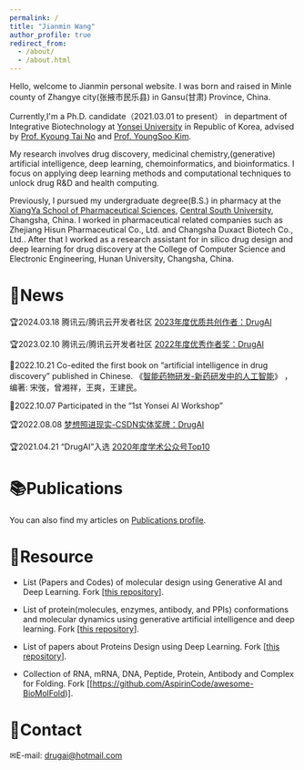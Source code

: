 ```yaml
---
permalink: /
title: "Jianmin Wang"
author_profile: true
redirect_from: 
  - /about/
  - /about.html
---
```


Hello, welcome to Jianmin personal website. I was born and raised in Minle county of Zhangye city(张掖市民乐县) in Gansu(甘肃) Province, China.

Currently,I'm a Ph.D. candidate（2021.03.01 to present） in department of Integrative Biotechnology at <a href="https://www.yonsei.ac.kr/en_sc/">Yonsei University</a> in Republic of Korea, advised by <a href="https://www.csblab.or.kr/">Prof. Kyoung Tai No</a> and <a href="https://chembio.yonsei.ac.kr/">Prof. YoungSoo Kim</a>.

My research involves drug discovery, medicinal chemistry,(generative) artificial intelligence, deep learning, chemoinformatics, and bioinformatics. I focus on applying deep learning methods and computational techniques to unlock drug R&D and health computing.

Previously, I pursued my undergraduate degree(B.S.) in pharmacy at the <a href="https://yxy.csu.edu.cn/">XiangYa School of Pharmaceutical Sciences</a>, <a href="https://www.csu.edu.cn/">Central South University</a>, Changsha, China. I worked in pharmaceutical related companies such as Zhejiang Hisun Pharmaceutical Co., Ltd. and Changsha Duxact Biotech Co., Ltd.. After that I worked as a research assistant for in silico drug design and deep learning for drug discovery at the College of Computer Science and Electronic Engineering, Hunan University, Changsha, China.

&#x1F4E2;News
======
&#x1F3C6;2024.03.18 腾讯云/腾讯云开发者社区 <a href="https://jianmin2drugai.github.io/portfolio/portfolio-2/">2023年度优质共创作者：DrugAI</a>

&#x1F3C6;2023.02.10 腾讯云/腾讯云开发者社区 <a href="https://jianmin2drugai.github.io/portfolio/portfolio-4/">2022年度优秀作者奖：DrugAI</a>

&#x1F4D9;2022.10.21 Co-edited the first book on “artificial intelligence in drug discovery” published in Chinese. 《<a href="http://www.tup.tsinghua.edu.cn/booksCenter/book_09590501.html">智能药物研发-新药研发中的人工智能</a>》 ，编著: 宋弢，曾湘祥，王爽，王建民。

&#x1F4E1;2022.10.07 Participated in the “1st Yonsei AI Workshop”

&#x1F3C6;2022.08.08 <a href="https://jianmin2drugai.github.io/portfolio/portfolio-3/">梦想照进现实-CSDN实体奖牌：DrugAI</a>

&#x1F3C6;2021.04.21 “DrugAI”入选 <a href="https://jianmin2drugai.github.io/portfolio/portfolio-5/">2020年度学术公众号Top10</a>


&#x1F4DA;Publications
======
You can also find my articles on <a href="https://jianmin2drugai.github.io/publications/">Publications profile</a>.


&#x1F4C1;Resource
======

* List (Papers and Codes) of molecular design using Generative AI and Deep Learning. Fork [[this repository](https://github.com/AspirinCode/papers-for-molecular-design-using-DL)].
  
* List of protein(molecules, enzymes, antibody, and PPIs) conformations and molecular dynamics using generative artificial intelligence and deep learning. Fork [[this repository](https://github.com/AspirinCode/awesome-AI4MolConformation-MD)].
  
* List of papers about Proteins Design using Deep Learning. Fork [[this repository](https://github.com/Peldom/papers_for_protein_design_using_DL)].

* Collection of RNA, mRNA, DNA, Peptide, Protein, Antibody and Complex for Folding. Fork [[https://github.com/AspirinCode/awesome-BioMolFold)].


&#x1F4CC;Contact
======
&#x2709;E-mail: drugai@hotmail.com

